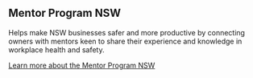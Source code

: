 ## Mentor Program NSW

Helps make NSW businesses safer and more productive by connecting owners with mentors keen to share their experience and knowledge in workplace health and safety.

[Learn more about the Mentor Program NSW](#)